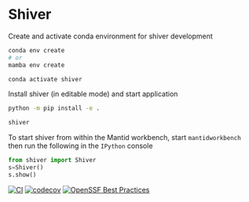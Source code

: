 # Shiver

Create and activate conda environment for shiver development

```bash
conda env create
# or
mamba env create

conda activate shiver
```

Install shiver (in editable mode) and start application

```bash
python -m pip install -e .

shiver
```

To start shiver from within the Mantid workbench, start
`mantidworkbench` then run the following in the `IPython` console

```python
from shiver import Shiver
s=Shiver()
s.show()
```

[![CI](https://github.com/neutrons/Shiver/actions/workflows/actions.yml/badge.svg?branch=next)](https://github.com/neutrons/Shiver/actions/workflows/actions.yml)
[![codecov](https://codecov.io/gh/neutrons/shiver/branch/next/graph/badge.svg?token=J1ZNHXF6Ml)](https://codecov.io/gh/neutrons/shiver)
[![OpenSSF Best Practices](https://bestpractices.coreinfrastructure.org/projects/7381/badge)](https://bestpractices.coreinfrastructure.org/projects/7381)
